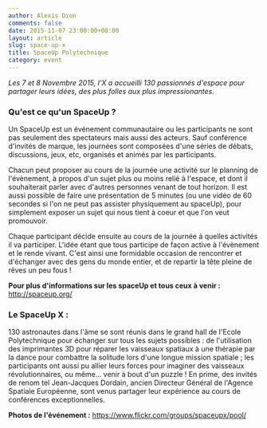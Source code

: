 ```yaml
---
author: Alexis Dion
comments: false
date: 2015-11-07 23:00:00+00:00
layout: article
slug: space-up-x
title: SpaceUp Polytechnique
category: event
---
```




*Les 7 et 8 Novembre 2015, l'X a accueilli 130 passionnés d'espace pour partager leurs idées, des plus folles aux plus impressionantes.*


### Qu'est ce qu'un SpaceUp ?

Un SpaceUp est un événement communautaire ou les participants ne sont pas seulement des spectateurs mais aussi des acteurs. Sauf conférence d'invités de marque, les journées sont composées d'une séries de débats, discussions, jeux, etc, organisés et animés par les participants. 

Chacun peut proposer au cours de la journée une activité sur le planning de l'évènement, à propos d'un sujet plus ou moins relié à l'espace, et dont il souhaiterait parler avec d'autres personnes venant de tout horizon. Il est aussi possible de faire une présentation de 5 minutes (ou une vidéo de 60 secondes si l'on ne peut pas assister physiquement au spaceUp), pour simplement exposer un sujet qui nous tient à coeur et que l'on veut promouvoir.

Chaque participant décide ensuite au cours de la journée à quelles activités il va participer. L'idée étant que tous participe de façon active à l'évènement et le rende vivant. C'est ainsi une formidable occasion de rencontrer et d'échanger avec des gens du monde entier, et de repartir la tête pleine de rêves un peu fous !

**Pour plus d'informations sur les spaceUp et tous ceux à venir :** http://spaceup.org/


### Le SpaceUp X :

130 astronautes dans l'âme se sont réunis dans le grand hall de l'Ecole Polytechnique pour échanger sur tous les sujets possibles : de l'utilisation des imprimantes 3D pour réparer les vaisseaux spatiaux à une thérapie par la dance pour combattre la solitude lors d'une longue mission spatiale ; les participants ont aussi pu allier leurs forces pour imaginer des vaisseaux révolutionnaires, ou même... venir à bout d'un puzzle !
En prime, des invités de renom tel Jean-Jacques Dordain, ancien Directeur Général de l'Agence Spatiale Européenne, sont venus partager leur expérience au cours de conférences exceptionnelles.

**Photos de l'événement :** https://www.flickr.com/groups/spaceupx/pool/
